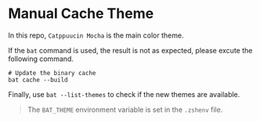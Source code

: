 # Manual Cache Theme

In this repo, `Catppuucin Mocha` is the main color theme.

If the `bat` command is used, the result is not as expected, please excute the following command.

```shell
# Update the binary cache
bat cache --build
```

Finally, use `bat --list-themes` to check if the new themes are available.

> The `BAT_THEME` environment variable is set in the `.zshenv` file.
